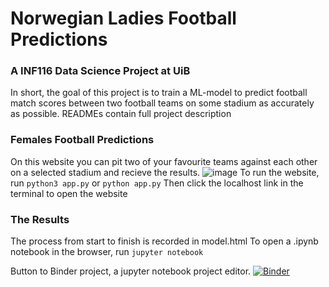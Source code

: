 # Norwegian Ladies Football Predictions
### A INF116 Data Science Project at UiB

In short, the goal of this project is to train a ML-model to predict football match scores between two football teams on some stadium as accurately as possible. 
READMEs contain full project description<br>

### Females Football Predictions
On this website you can pit two of your favourite teams against each other on a selected stadium and recieve the results.
![image](https://user-images.githubusercontent.com/60135263/165535692-2b3952d7-f122-4a62-a99a-bece1ddbe474.png)
To run the website, run
`python3 app.py` or `python app.py`
Then click the localhost link in the terminal to open the website


### The Results
The process from start to finish is recorded in model.html
To open a .ipynb notebook in the browser, run 
`jupyter notebook`

Button to Binder project, a jupyter notebook project editor.
[![Binder](https://mybinder.org/badge_logo.svg)](https://mybinder.org/v2/gh/Azhtian/binder-project/HEAD)
